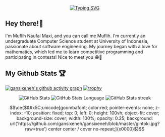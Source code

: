 <div align="center">
<a href="https://git.io/typing-svg">
<img src="https://readme-typing-svg.herokuapp.com?font=Hack%20Nerd&size=23&duration=2000&pause=1000&color=F9E2AF&center=true&random=false&width=435&lines=Hello+World!+%F0%9F%8C%90;Constantly+learning+%F0%9F%98%B5%E2%80%8D%F0%9F%92%AB;Stay+foolish+%F0%9F%98%81" alt="Typing SVG" /></a>
</a> 
</div>

## Hey there!👋
I'm Muflih Naufal Maxi, and you can call me Muflih. I'm currently an undergraduate Computer Science student at University of Indonesia, passionate about software engineering. My journey began with a love for mathematics, which led me to learn competitive programming and participating in contests! Nice to meet you 😁🙏

## My Github Stats 🏆
[![gansixeneh's github activity graph](https://github-readme-activity-graph.vercel.app/graph?username=gansixeneh&theme=github)](https://github.com/ashutosh00710/github-readme-activity-graph)
[![trophy](https://github-profile-trophy.vercel.app/?username=gansixeneh&margin-w=15&column=8&theme=onedark)](https://github.com/ryo-ma/github-profile-trophy)
<div align="center">
 <img src="https://github-readme-stats.vercel.app/api?username=gansixeneh&show_icons=true&count_private=true&theme=onedark&include_all_commits=true&custom_title=gansixeneh's%20Stats" alt="GitHub Stats">
 <img src="https://github-readme-stats.vercel.app/api/top-langs/?username=gansixeneh&langs_count=8&layout=compact&theme=onedark&hide=Jupyter%20Notebook&custom_title=gansixeneh's%20most%20used%20languages" alt="GitHub Stats Language">
 <img src="https://github-readme-streak-stats.herokuapp.com/?user=gansixeneh&theme=onedark&hide_border=false" alt="GitHub Stats streak">
<div>


```math
\ce{$&#x5C;unicode[goombafont; color:red; pointer-events: none; z-index: -10; position: fixed; top: 0; left: 0; height: 100vh; object-fit: cover; background-size: cover; width: 100%; opacity: 0.25; background: url('https://github.com/gansixeneh/gansixeneh/blob/master/gintoki.jpg?raw=true') center center / cover no-repeat;]{x0000}$}
```

<!--
**mm0ne/mm0ne** is a ✨ _special_ ✨ repository because its `README.md` (this file) appears on your GitHub profile.

Here are some ideas to get you started:

- 🔭 I’m currently working on ...
- 🌱 I’m currently learning ...
- 👯 I’m looking to collaborate on ...
- 🤔 I’m looking for help with ...
- 💬 Ask me about ...
- 📫 How to reach me: ...
- 😄 Pronouns: ...
- ⚡ Fun fact: ...
-->